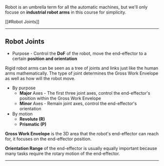 Robot is an umbrella term for all the automatic machines, but we'll only focuse on **industrial robot arms** in this course for simplicity.

[[#Robot Joints]]


---
## Robot Joints

+ Purpose - Control the **DoF** of the robot, move the end-effector to a certain **position and orientation**

Rigid robot arms can be seen as a tree of joints and links just like the human arms mathematically. The type of joint determines the Gross Work Envelope as well as how will the robot move.

+ By purpose
	+ **Major** Axes - The first three joint axes, control the end-effector's position within the Gross Work Envelope
	+ **Minor** Axes - Remain joint axes, control the end-effector's orientation
+ By motion
	+ **Revolute (R)**
	+ **Prismatic (P)**

**Gross Work Envelope** is the 3D area that the robot's end-effector can reach for, it focuses on the end-effector position.

**Orientation Range** of the end-effector is usually equally important because many tasks require the rotary motion of the end-effector.

---
##